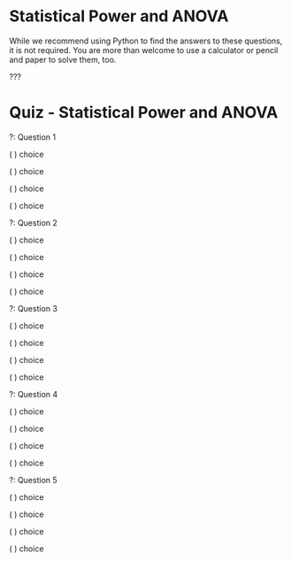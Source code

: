 # Statistical Power and ANOVA

While we recommend using Python to find the answers to these questions, it is not required. You are more than welcome to use a calculator or pencil and paper to solve them, too.

???

# Quiz - Statistical Power and ANOVA

?: Question 1 

( ) choice 

( ) choice 

( ) choice 

( ) choice 

?: Question 2

( ) choice 

( ) choice 

( ) choice 

( ) choice

?: Question 3

( ) choice 

( ) choice 

( ) choice 

( ) choice


?: Question 4

( ) choice 

( ) choice 

( ) choice 

( ) choice


?: Question 5

( ) choice 

( ) choice 

( ) choice 

( ) choice